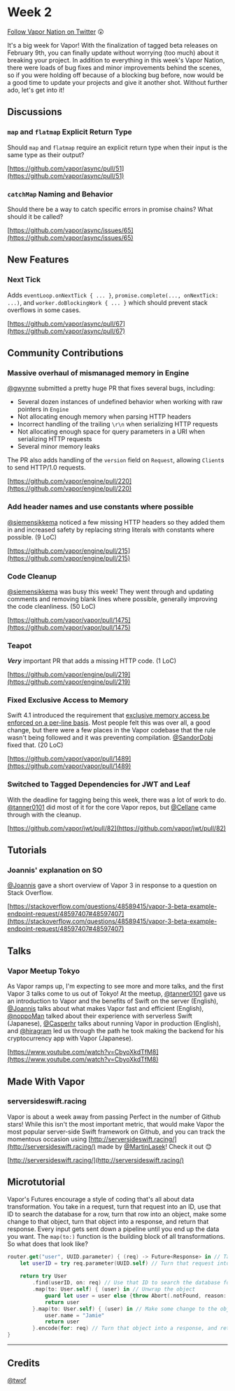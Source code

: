 # Week 2

[Follow Vapor Nation on Twitter](https://twitter.com/VaporNationNews) 😲

It's a big week for Vapor! With the finalization of tagged beta releases on February 9th, you can finally update without worrying (too much) about it breaking your project. In addition to everything in this week's Vapor Nation, there were loads of bug fixes and minor improvements behind the scenes, so if you were holding off because of a blocking bug before, now would be a good time to update your projects and give it another shot. Without further ado, let's get into it!

## Discussions

### `map` and `flatmap` Explicit Return Type
Should `map` and `flatmap` require an explicit return type when their input is the same type as their output?

[https://github.com/vapor/async/pull/51](https://github.com/vapor/async/pull/51)

### `catchMap` Naming and Behavior
Should there be a way to catch specific errors in promise chains? What should it be called?

[https://github.com/vapor/async/issues/65](https://github.com/vapor/async/issues/65)

## New Features

### Next Tick
Adds `eventLoop.onNextTick { ... }`, `promise.complete(..., onNextTick: ...)`, and `worker.doBlockingWork { ... }` which should prevent stack overflows in some cases.

[https://github.com/vapor/async/pull/67](https://github.com/vapor/async/pull/67)

## Community Contributions
### Massive overhaul of mismanaged memory in Engine
[@gwynne](https://github.com/gwynne) submitted a pretty huge PR that fixes several bugs, including:
- Several dozen instances of undefined behavior when working with raw pointers in `Engine`
- Not allocating enough memory when parsing HTTP headers
- Incorrect handling of the trailing `\r\n` when serializing HTTP requests
- Not allocating enough space for query parameters in a URI when serializing HTTP requests
- Several minor memory leaks

The PR also adds handling of the `version` field on `Request`, allowing `Client`s to send HTTP/1.0 requests.

[https://github.com/vapor/engine/pull/220](https://github.com/vapor/engine/pull/220)

### Add header names and use constants where possible
[@siemensikkema](https://github.com/siemensikkema) noticed a few missing HTTP headers so they added them in and increased safety by replacing string literals with constants where possible. (9 LoC)

[https://github.com/vapor/engine/pull/215](https://github.com/vapor/engine/pull/215)

### Code Cleanup
[@siemensikkema](https://github.com/siemensikkema) was busy this week! They went through and updating comments and removing blank lines where possible, generally improving the code cleanliness. (50 LoC)

[https://github.com/vapor/vapor/pull/1475](https://github.com/vapor/vapor/pull/1475)

### Teapot
**_Very_** important PR that adds a missing HTTP code. (1 LoC)

[https://github.com/vapor/engine/pull/219](https://github.com/vapor/engine/pull/219)

### Fixed Exclusive Access to Memory
Swift 4.1 introduced the requirement that [exclusive memory access be enforced on a per-line basis](https://developer.apple.com/library/content/documentation/Swift/Conceptual/Swift_Programming_Language/MemorySafety.html#//apple_ref/doc/uid/TP40014097-CH46-ID567). Most people felt this was over all, a good change, but there were a few places in the Vapor codebase that the rule wasn't being followed and it was preventing compilation. [@SandorDobi](https://github.com/SandorDobi) fixed that. (20 LoC)

[https://github.com/vapor/vapor/pull/1489](https://github.com/vapor/vapor/pull/1489)

### Switched to Tagged Dependencies for JWT and Leaf
With the deadline for tagging being this week, there was a lot of work to do. [@tanner0101](https://github.com/tanner0101) did most of it for the core Vapor repos, but [@Cellane](https://github.com/Cellane) came through with the cleanup.

[https://github.com/vapor/jwt/pull/82](https://github.com/vapor/jwt/pull/82)

## Tutorials

### Joannis' explanation on SO
[@Joannis](https://github.com/Joannis) gave a short overview of Vapor 3 in response to a question on Stack Overflow.

[https://stackoverflow.com/questions/48589415/vapor-3-beta-example-endpoint-request/48597407#48597407](https://stackoverflow.com/questions/48589415/vapor-3-beta-example-endpoint-request/48597407#48597407)

## Talks

### Vapor Meetup Tokyo
As Vapor ramps up, I'm expecting to see more and more talks, and the first Vapor 3 talks come to us out of Tokyo! At the meetup, [@tanner0101](https://github.com/tanner0101) gave us an introduction to Vapor and the benefits of Swift on the server (English), [@Joannis](https://github.com/Joannis) talks about what makes Vapor fast and efficient (English), [@noppoMan](https://github.com/noppoMan) talked about their experience with serverless Swift (Japanese), [@Casperhr](https://github.com/Casperhr) talks about running Vapor in production (English), and [@hiragram](https://github.com/hiragram) led us through the path he took making the backend for his cryptocurrency app with Vapor (Japanese).

[https://www.youtube.com/watch?v=CbyoXkdTfM8](https://www.youtube.com/watch?v=CbyoXkdTfM8)

## Made With Vapor

### serversideswift.racing
Vapor is about a week away from passing Perfect in the number of Github stars! While this isn't the most important metric, that would make Vapor the most popular server-side Swift framework on Github, and you can track the momentous occasion using [http://serversideswift.racing/](http://serversideswift.racing/) made by [@MartinLasek](https://github.com/MartinLasek)! Check it out 😊

[http://serversideswift.racing/](http://serversideswift.racing/)

## Microtutorial
Vapor's Futures encourage a style of coding that's all about data transformation. You take in a request, turn that request into an ID, use that ID to search the database for a row, turn that row into an object, make some change to that object, turn that object into a response, and return that response. Every input gets sent down a pipeline until you end up the data you want. The `map(to:)` function is the building block of all transformations. So what does that look like?

```swift
router.get("user", UUID.parameter) { (req) -> Future<Response> in // Take in a request
    let userID = try req.parameter(UUID.self) // Turn that request into an ID
    
    return try User
        .find(userID, on: req) // Use that ID to search the database for a row, turn that row into an (optional) object
        .map(to: User.self) { (user) in // Unwrap the object
            guard let user = user else {throw Abort(.notFound, reason: "User Not Found")}
            return user
        }.map(to: User.self) { (user) in // Make some change to the object
            user.name = "Jamie"
            return user
        }.encode(for: req) // Turn that object into a response, and return that response
}
```
***

## Credits
[@twof](https://github.com/twof)
